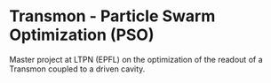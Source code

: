 # Transmon - Particle Swarm Optimization (PSO)

Master project at LTPN (EPFL) on the optimization of the readout of a Transmon coupled to a driven cavity. 
